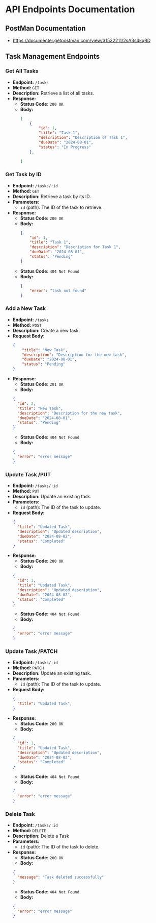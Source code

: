 # API Endpoints Documentation

## PostMan Documentation 

- https://documenter.getpostman.com/view/31532211/2sA3s4kqBD

## Task Management Endpoints

### Get All Tasks

- **Endpoint:** `/tasks`
- **Method:** `GET`
- **Description:** Retrieve a list of all tasks.
- **Response:**
  - **Status Code:** `200 OK`
  - **Body:**
    ```json
    [
        {
            "id": 1,
            "title": "Task 1",
            "description": "Description of Task 1",
            "dueDate": "2024-08-01",
            "status": "In Progress"
        },
        
    ]
    ```

### Get Task by ID

- **Endpoint:** `/tasks/:id`
- **Method:** `GET`
- **Description:** Retrieve a task by its ID.
- **Parameters:**
  - `id` (path): The ID of the task to retrieve.
- **Response:**
  - **Status Code:** `200 OK`
  - **Body:**
    ```json
    {
        "id": 1,
        "title": "Task 1",
        "description": "Description for Task 1",
        "dueDate": "2024-08-01",
        "status": "Pending"
    }
    ```
  - **Status Code:** `404 Not Found`
  - **Body:**
    ```json
    {
        "error": "task not found"
    }
    ```

### Add a New Task

- **Endpoint:** `/tasks`
- **Method:** `POST`
- **Description:** Create a new task.
- **Request Body:**
  ```json
  {
      "title": "New Task",
      "description": "Description for the new task",
      "dueDate": "2024-08-01",
      "status": "Pending"
  }
  ```
- **Response:**
  - **Status Code:** `201 OK`
  - **Body:**
  ```json
  {
    "id": 2,
    "title": "New Task",
    "description": "Description for the new task",
    "dueDate": "2024-08-01",
    "status": "Pending"
  }
  ```
  - **Status Code:** `404 Not Found`
  - **Body:**
  ```json
  {
    "error": "error message"
  }
  ```
### Update Task /PUT

- **Endpoint:** `/tasks/:id`
- **Method:** `PUT`
- **Description:** Update an existing task.
- **Parameters:**
  - `id` (path): The ID of the task to update.
- **Request Body:**
  ```json
  {
    "title": "Updated Task",
    "description": "Updated description",
    "dueDate": "2024-08-02",
    "status": "Completed"
  }
  ```
- **Response:**
  - **Status Code:** `200 OK`
  - **Body:**
  ```json
  {
    "id": 1,
    "title": "Updated Task",
    "description": "Updated description",
    "dueDate": "2024-08-02",
    "status": "Completed"
  }
  ```
  - **Status Code:** `404 Not Found`
  - **Body:**
  ```json
  {
    "error": "error message"
  }
  ```

### Update Task /PATCH

- **Endpoint:** `/tasks/:id`
- **Method:** `PATCH`
- **Description:** Update an existing task.
- **Parameters:**
  - `id` (path): The ID of the task to update.
- **Request Body:**
  ```json
  {
    "title": "Updated Task",
  }
  ```
- **Response:**
  - **Status Code:** `200 OK`
  - **Body:**
  ```json
  {
    "id": 1,
    "title": "Updated Task",
    "description": "Updated description",
    "dueDate": "2024-08-02",
    "status": "Completed"
  }
  ```
  - **Status Code:** `404 Not Found`
  - **Body:**
  ```json
  {
    "error": "error message"
  }
  ```

### Delete Task

- **Endpoint:** `/tasks/:id`
- **Method:** `DELETE`
- **Description:** Delete a Task
- **Parameters:**
  - `id` (path): The ID of the task to delete.
- **Response:**
  - **Status Code:** `200 OK`
  - **Body:**
  ```json
  {
    "message": "Task deleted successfully"
  }
  ```
  - **Status Code:** `404 Not Found`
  - **Body:**
  ```json
  {
    "error": "error message"
  }
  ```